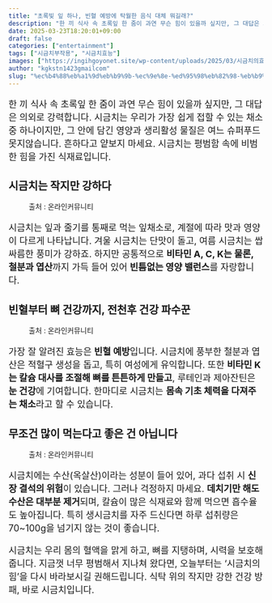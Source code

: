 ```yaml
---
title: "초록빛 잎 하나, 빈혈 예방에 탁월한 음식 대체 뭐길래?"
description: "한 끼 식사 속 초록잎 한 줌이 과연 무슨 힘이 있을까 싶지만, 그 대답은 의외로 강력합니다. 시금치는 우리가 가장 쉽게 접할 수 있는 채소 중 하나이지만, 그 안에 담긴 영양과 생리활성 물질은 여느 슈퍼푸드 못지않습니다. 흔하다고 얕보지 마세요. 시금치는 평범함 속에"
date: 2025-03-23T18:20:01+09:00
draft: false
categories: ["entertainment"]
tags: ["시금치부작용", "시금치효능"]
images: ["https://ingihgoyonet.site/wp-content/uploads/2025/03/시금치의효능-1024x683.jpg", "https://ingihgoyonet.site/wp-content/uploads/2025/03/시금치의-뛰어난-효능-1024x683.jpg", "https://ingihgoyonet.site/wp-content/uploads/2025/03/시금치요리-1024x683.jpg"]
author: "kgkstn1423gmailcom"
slug: "%ec%b4%88%eb%a1%9d%eb%b9%9b-%ec%9e%8e-%ed%95%98%eb%82%98-%eb%b9%88%ed%98%88-%ec%98%88%eb%b0%a9%ec%97%90-%ed%83%81%ec%9b%94%ed%95%9c-%ec%9d%8c%ec%8b%9d-%eb%8c%80%ec%b2%b4-%eb%ad%90%ea%b8%b8%eb%9e%98"
---
```


<p style="font-size:18px">한 끼 식사 속 초록잎 한 줌이 과연 무슨 힘이 있을까 싶지만, 그 대답은 의외로 강력합니다. 시금치는 우리가 가장 쉽게 접할 수 있는 채소 중 하나이지만, 그 안에 담긴 영양과 생리활성 물질은 여느 슈퍼푸드 못지않습니다. 흔하다고 얕보지 마세요. 시금치는 평범함 속에 비범한 힘을 가진 식재료입니다.</p> <h2 >시금치는 작지만 강하다</h2> <figure ><img src="https://ingihgoyonet.site/wp-content/uploads/2025/03/시금치의효능-1024x683.jpg" alt="" style="aspect-ratio:16/9;object-fit:cover"/><figcaption >출처 : 온라인커뮤니티</figcaption></figure> <p style="font-size:18px">시금치는 잎과 줄기를 통째로 먹는 잎채소로, 계절에 따라 맛과 영양이 다르게 나타납니다. 겨울 시금치는 단맛이 돌고, 여름 시금치는 쌉싸름한 풍미가 강하죠. 하지만 공통적으로 <strong>비타민 A, C, K는 물론, 철분과 엽산</strong>까지 가득 들어 있어 <strong>빈틈없는 영양 밸런스</strong>를 자랑합니다.</p> <h2 >빈혈부터 뼈 건강까지, 전천후 건강 파수꾼</h2> <figure ><img src="https://ingihgoyonet.site/wp-content/uploads/2025/03/시금치의-뛰어난-효능-1024x683.jpg" alt="" style="aspect-ratio:16/9;object-fit:cover"/><figcaption >출처 : 온라인커뮤니티</figcaption></figure> <p style="font-size:18px">가장 잘 알려진 효능은 <strong>빈혈 예방</strong>입니다. 시금치에 풍부한 철분과 엽산은 적혈구 생성을 돕고, 특히 여성에게 유익합니다. 또한 <strong>비타민 K는 칼슘 대사를 조절해 뼈를 튼튼하게 만들고</strong>, 루테인과 제아잔틴은 <strong>눈 건강</strong>에 기여합니다. 한마디로 시금치는 <strong>몸속 기초 체력을 다져주는 채소</strong>라고 할 수 있습니다.</p> <h2 >무조건 많이 먹는다고 좋은 건 아닙니다</h2> <figure ><img src="https://ingihgoyonet.site/wp-content/uploads/2025/03/시금치요리-1024x683.jpg" alt="" style="aspect-ratio:16/9;object-fit:cover"/><figcaption >출처 : 온라인커뮤니티</figcaption></figure> <p style="font-size:18px">시금치에는 수산(옥살산)이라는 성분이 들어 있어, 과다 섭취 시 <strong>신장 결석의 위험</strong>이 있습니다. 그러나 걱정하지 마세요. <strong>데치기만 해도 수산은 대부분 제거</strong>되며, 칼슘이 많은 식재료와 함께 먹으면 흡수율도 높아집니다. 특히 생시금치를 자주 드신다면 하루 섭취량은 70~100g을 넘기지 않는 것이 좋습니다.</p> <p style="font-size:18px">시금치는 우리 몸의 혈액을 맑게 하고, 뼈를 지탱하며, 시력을 보호해줍니다. 지금껏 너무 평범해서 지나쳐 왔다면, 오늘부터는 ‘시금치의 힘’을 다시 바라보시길 권해드립니다. 식탁 위의 작지만 강한 건강 방패, 바로 시금치입니다.</p>